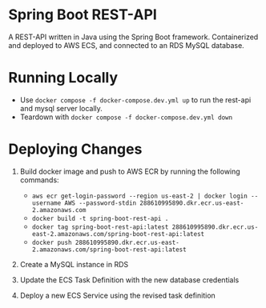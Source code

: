 # Spring Boot REST-API

A REST-API written in Java using the Spring Boot framework. Containerized and deployed to AWS ECS, and connected to an RDS MySQL database.

# Running Locally

- Use `docker compose -f docker-compose.dev.yml up` to run the rest-api and mysql server locally. 
- Teardown with `docker compose -f docker-compose.dev.yml down`

# Deploying Changes

1. Build docker image and push to AWS ECR by running the following commands:
   -   `aws ecr get-login-password --region us-east-2 | docker login --username AWS --password-stdin 288610995890.dkr.ecr.us-east-2.amazonaws.com`
   -  `docker build -t spring-boot-rest-api .`
   -  `docker tag spring-boot-rest-api:latest 288610995890.dkr.ecr.us-east-2.amazonaws.com/spring-boot-rest-api:latest`
   -  `docker push 288610995890.dkr.ecr.us-east-2.amazonaws.com/spring-boot-rest-api:latest`

2. Create a MySQL instance in RDS

3. Update the ECS Task Definition with the new database credentials

4. Deploy a new ECS Service using the revised task definition